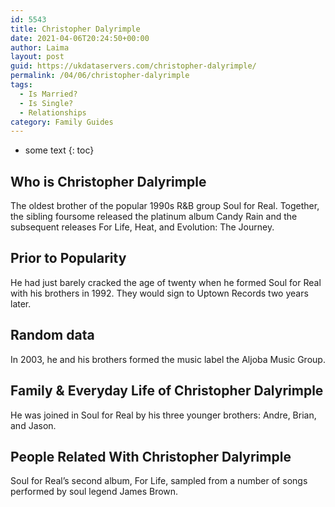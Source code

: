 ```yaml
---
id: 5543
title: Christopher Dalyrimple
date: 2021-04-06T20:24:50+00:00
author: Laima
layout: post
guid: https://ukdataservers.com/christopher-dalyrimple/
permalink: /04/06/christopher-dalyrimple
tags:
  - Is Married?
  - Is Single?
  - Relationships
category: Family Guides
---
```


* some text
{: toc}


## Who is Christopher Dalyrimple
                  
                  
                  
The oldest brother of the popular 1990s R&B group Soul for Real. Together, the sibling foursome released the platinum album Candy Rain and the subsequent releases For Life, Heat, and Evolution: The Journey.
                  
              
            
              
            
                
                
                
## Prior to Popularity
                  
                  
                  
He had just barely cracked the age of twenty when he formed Soul for Real with his brothers in 1992. They would sign to Uptown Records two years later.
                  
              
            
              
            
                
                
                
## Random data
                  
                  
                  
In 2003, he and his brothers formed the music label the Aljoba Music Group.
                  
              
            
              
            
                
                
                
## Family & Everyday Life of Christopher Dalyrimple
                  
                  
                  
He was joined in Soul for Real by his three younger brothers: Andre, Brian, and Jason.
                  
              
            
              
            
                
                
                
## People Related With Christopher Dalyrimple
                  
                  
                  
Soul for Real&#8217;s second album, For Life, sampled from a number of songs performed by soul legend James Brown.
                  
              
            
              
            
                
              
            
              
              
            
            
              
            
          
          
          